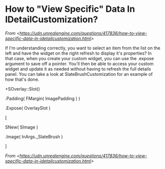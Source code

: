 # **How to "View Specific" Data In IDetailCustomization?**

_From &lt;<https://udn.unrealengine.com/questions/417836/how-to-view-specific-data-in-idetailcustomization.html>&gt;_

If I'm understanding correctly, you want to select an item from the list on the left and have the widget on the right refresh to display it's properties? In that case, when you create your custom widget, you can use the .expose argument to save off a pointer. You'll then be able to access your custom widget and update it as needed without having to refresh the full details panel. You can take a look at SlateBrushCustomization for an example of how that's done.

+SOverlay::Slot()

.Padding( FMargin( ImagePadding ) )

.Expose( OverlaySlot )

\[

SNew( SImage )

.Image( InArgs.\_SlateBrush )

\]

_From &lt;<https://udn.unrealengine.com/questions/417836/how-to-view-specific-data-in-idetailcustomization.html>&gt;_
